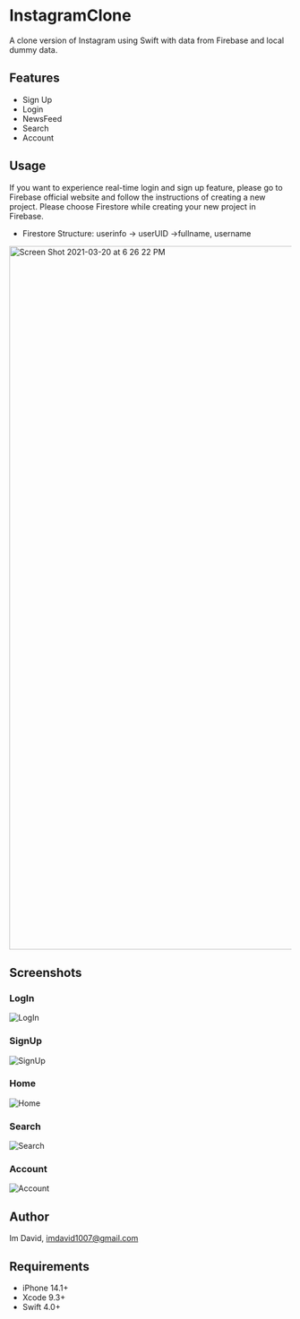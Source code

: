 # InstagramClone
A clone version of Instagram using Swift with data from Firebase and local dummy data.

## Features
* Sign Up
* Login
* NewsFeed
* Search
* Account
## Usage
If you want to experience real-time login and sign up feature, please go to Firebase official website and follow the instructions of creating a new project. Please choose Firestore while creating your new project in Firebase.
* Firestore Structure: userinfo -> userUID ->fullname, username
<img width="1257" alt="Screen Shot 2021-03-20 at 6 26 22 PM" src="https://user-images.githubusercontent.com/45663672/111868056-577a2380-89aa-11eb-82e1-faf78742e6e3.png">
 
## Screenshots
### LogIn
![LogIn](https://user-images.githubusercontent.com/45663672/111023677-f0d69200-840c-11eb-9029-cd5cb6371f61.gif)

### SignUp
![SignUp](https://user-images.githubusercontent.com/45663672/111025020-55e1b600-8414-11eb-90db-b5856e242135.gif)

### Home
![Home](https://user-images.githubusercontent.com/45663672/111024876-8f65f180-8413-11eb-9033-112becfc2002.gif)

### Search
![Search](https://user-images.githubusercontent.com/45663672/111023708-3004e300-840d-11eb-86c1-037edee10d44.gif)

### Account
![Account](https://user-images.githubusercontent.com/45663672/111023689-0fd52400-840d-11eb-9305-d9999edab067.gif)


## Author
Im David, imdavid1007@gmail.com

## Requirements
- iPhone 14.1+
- Xcode 9.3+
- Swift 4.0+
